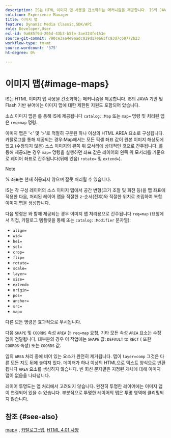 ```yaml
---
description: IS는 HTML 이미지 맵 사용을 간소화하는 메커니즘을 제공합니다. IS의 JAVA 기반 및 Flash 기반 뷰어에는 이미지 맵에 대한 제한된 지원도 포함되어 있습니다.
solution: Experience Manager
title: 이미지 맵
feature: Dynamic Media Classic,SDK/API
role: Developer,User
exl-id: 9a685f9d-205d-43b3-b5fe-3ae324fe153e
source-git-commit: 790ce3aa4e9aadc019d17e663fc93d7c69772b23
workflow-type: tm+mt
source-wordcount: '375'
ht-degree: 0%

---
```


# 이미지 맵{#image-maps}

IS는 HTML 이미지 맵 사용을 간소화하는 메커니즘을 제공합니다. IS의 JAVA 기반 및 Flash 기반 뷰어에는 이미지 맵에 대한 제한된 지원도 포함되어 있습니다.

소스 이미지 맵은 를 통해 IS에 제공됩니다 `catalog::Map` 또는 `map=` 명령 및 처리된 맵은 `req=map` 명령.

이미지 맵은 &#39;&lt;&#39; 및 &#39;>&#39;로 적절히 구분된 하나 이상의 HTML AREA 요소로 구성됩니다. 카탈로그를 통해 제공되는 경우:Map에서는 모든 픽셀 좌표 값이 원본 이미지 해상도에 있고 (수정되지 않은) 소스 이미지의 왼쪽 위 모서리에 상대적인 것으로 간주됩니다. 를 통해 제공되는 경우 `map=` 명령을 실행하면 좌표 값은 레이어의 왼쪽 위 모서리를 기준으로 레이어 좌표로 간주됩니다(뒤에 있음) `rotate=` 및 `extend=`).

>[!NOTE]
>
>% 좌표는 현재 허용되지 않으며 잘못 처리될 수 있습니다.

IS는 각 구성 레이어의 소스 이미지 맵에서 공간 변형(크기 조절 및 회전 등)을 맵 좌표에 적용한 다음, 처리된 레이어 맵을 적절한 z-순서(전후)와 적절한 위치로 조립하여 복합 이미지 맵을 생성합니다.

다음 명령은 와 함께 제공되는 경우 이미지 맵 처리용으로 간주됩니다 `req=map` (요청에서 직접, 카탈로그 템플릿을 통해 또는 `catalog::Modifier` 문자열):

* `align=`
* `wid=`
* `hei=`
* `scl=`
* `crop=`
* `flip=`
* `rotate=`
* `scale=`
* `layer=`
* `size=`
* `extend=`
* `origin=`
* `pos=`
* `anchor=`
* `src=`
* `map=`

다른 모든 명령은 효과적으로 무시됩니다.

다음 `SHAPE` 및 `COORDS` 속성 `AREA` 는 `req=map` 요청, 기타 모든 속성 `AREA` 요소는 수정 없이 전달됩니다. 대부분의 경우 이 작업에는 `SHAPE` 값: `DEFAULT` to `RECT` ( 또한 `COORDS` 속성) 또는 `COORDS` 값.

임의 `AREA` 처리 중에 비어 있는 요소가 완전히 제거됩니다. 맵이 `layer=comp` 그것은 다른 모든 지도 뒤에 놓여져 있다. 데이터가 하나 이상의 HTML으로 텍스트 양식으로 반환됩니다 `AREA` 요소를 생성하지 않습니다. 빈 회신 문자열은 지정된 개체에 대해 이미지 맵이 없음을 나타냅니다.

레이어 투명도는 맵 처리에서 고려되지 않습니다. 완전히 투명한 레이어에는 이미지 맵이 연결되어 있을 수 있습니다. 부분적으로 투명한 레이어의 맵은 투명 영역에 클리핑되지 않습니다.

## 참조 {#see-also}

[map=](../../../../../is-api/http-ref/image-serving-api-ref/c-http-protocol-reference/c-command-reference/r-map.md#reference-8f96545f196b4b7caa616e15c2363f06) , [카탈로그::맵](/help/aem-is-ir-api/is-api/image-catalog/image-serving-api-ref/c-image-catalog-reference/c-image-svg-data-reference/c-image-data-reference/r-map-cat.md), [HTML 4.01 사양](https://www.w3.org/TR/html401/)
